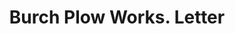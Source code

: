 ---
doi: 10.7916/D8806DRM
date_other: '1903'
date_other_textual: '1903'
form: correspondence
genre:
- Letters (correspondence)
name:
- Burch Plow Works
object_in_context_url: https://biggert.cul.columbia.edu/items/view/ave_biggert_01300
subject_hierarchical_geographic:
- Crestline, Ohio, United States
subject_name:
- Burch Plow Works
title: Burch Plow Works. Letter
sort_title: Burch Plow Works. Letter
call_number: ave_biggert_01300
coordinates:
- 40.78472222222222,-82.74027777777778
pid: ave_biggert_01300
identifiers: ave_biggert_01300
permalink: /biggert/ave_biggert_01300/
layout: iiif-image-page
---